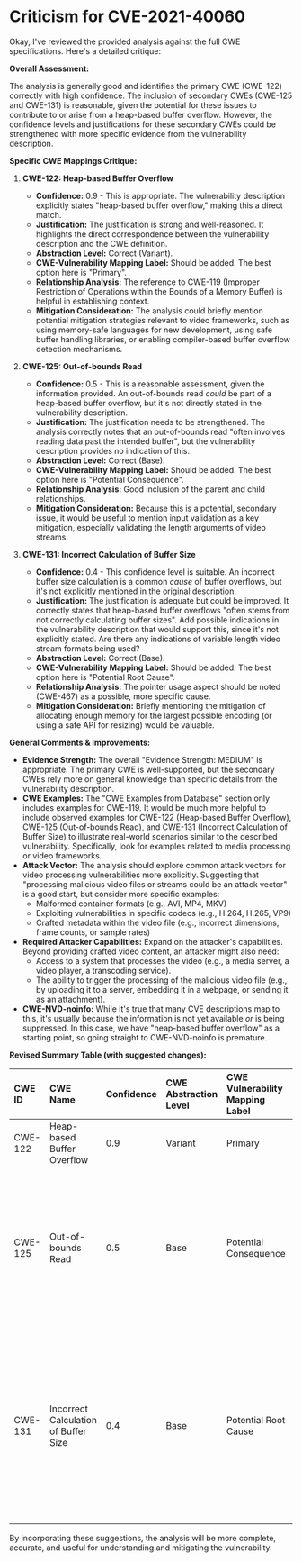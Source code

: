 # Criticism for CVE-2021-40060

Okay, I've reviewed the provided analysis against the full CWE specifications. Here's a detailed critique:

**Overall Assessment:**

The analysis is generally good and identifies the primary CWE (CWE-122) correctly with high confidence. The inclusion of secondary CWEs (CWE-125 and CWE-131) is reasonable, given the potential for these issues to contribute to or arise from a heap-based buffer overflow. However, the confidence levels and justifications for these secondary CWEs could be strengthened with more specific evidence from the vulnerability description.

**Specific CWE Mappings Critique:**

1.  **CWE-122: Heap-based Buffer Overflow**
    *   **Confidence:** 0.9 - This is appropriate. The vulnerability description explicitly states "heap-based buffer overflow," making this a direct match.
    *   **Justification:** The justification is strong and well-reasoned. It highlights the direct correspondence between the vulnerability description and the CWE definition.
    *   **Abstraction Level:** Correct (Variant).
    *   **CWE-Vulnerability Mapping Label:** Should be added. The best option here is "Primary".
    *   **Relationship Analysis:** The reference to CWE-119 (Improper Restriction of Operations within the Bounds of a Memory Buffer) is helpful in establishing context.
    *   **Mitigation Consideration:** The analysis could briefly mention potential mitigation strategies relevant to video frameworks, such as using memory-safe languages for new development, using safe buffer handling libraries, or enabling compiler-based buffer overflow detection mechanisms.

2.  **CWE-125: Out-of-bounds Read**
    *   **Confidence:** 0.5 - This is a reasonable assessment, given the information provided.  An out-of-bounds read *could* be part of a heap-based buffer overflow, but it's not directly stated in the vulnerability description.
    *   **Justification:**  The justification needs to be strengthened. The analysis correctly notes that an out-of-bounds read "often involves reading data past the intended buffer", but the vulnerability description provides no indication of this.
    *   **Abstraction Level:** Correct (Base).
    *   **CWE-Vulnerability Mapping Label:** Should be added. The best option here is "Potential Consequence".
    *   **Relationship Analysis:** Good inclusion of the parent and child relationships.
    *   **Mitigation Consideration:** Because this is a potential, secondary issue, it would be useful to mention input validation as a key mitigation, especially validating the length arguments of video streams.

3.  **CWE-131: Incorrect Calculation of Buffer Size**
    *   **Confidence:** 0.4 - This confidence level is suitable. An incorrect buffer size calculation is a common *cause* of buffer overflows, but it's not explicitly mentioned in the original description.
    *   **Justification:**  The justification is adequate but could be improved. It correctly states that heap-based buffer overflows "often stems from not correctly calculating buffer sizes". Add possible indications in the vulnerability description that would support this, since it's not explicitly stated. Are there any indications of variable length video stream formats being used?
    *   **Abstraction Level:** Correct (Base).
    *   **CWE-Vulnerability Mapping Label:** Should be added. The best option here is "Potential Root Cause".
    *   **Relationship Analysis:** The pointer usage aspect should be noted (CWE-467) as a possible, more specific cause.
    *   **Mitigation Consideration:** Briefly mentioning the mitigation of allocating enough memory for the largest possible encoding (or using a safe API for resizing) would be valuable.

**General Comments & Improvements:**

*   **Evidence Strength:** The overall "Evidence Strength: MEDIUM" is appropriate. The primary CWE is well-supported, but the secondary CWEs rely more on general knowledge than specific details from the vulnerability description.
*   **CWE Examples:** The "CWE Examples from Database" section only includes examples for CWE-119. It would be much more helpful to include observed examples for CWE-122 (Heap-based Buffer Overflow), CWE-125 (Out-of-bounds Read), and CWE-131 (Incorrect Calculation of Buffer Size) to illustrate real-world scenarios similar to the described vulnerability.  Specifically, look for examples related to media processing or video frameworks.
*   **Attack Vector:** The analysis should explore common attack vectors for video processing vulnerabilities more explicitly. Suggesting that "processing malicious video files or streams could be an attack vector" is a good start, but consider more specific examples:
    *   Malformed container formats (e.g., AVI, MP4, MKV)
    *   Exploiting vulnerabilities in specific codecs (e.g., H.264, H.265, VP9)
    *   Crafted metadata within the video file (e.g., incorrect dimensions, frame counts, or sample rates)
*   **Required Attacker Capabilities:** Expand on the attacker's capabilities. Beyond providing crafted video content, an attacker might also need:
    *   Access to a system that processes the video (e.g., a media server, a video player, a transcoding service).
    *   The ability to trigger the processing of the malicious video file (e.g., by uploading it to a server, embedding it in a webpage, or sending it as an attachment).
*   **CWE-NVD-noinfo:**  While it's true that many CVE descriptions map to this, it's usually because the information is not yet available *or* is being suppressed. In this case, we have "heap-based buffer overflow" as a starting point, so going straight to CWE-NVD-noinfo is premature.

**Revised Summary Table (with suggested changes):**

| CWE ID  | CWE Name                         | Confidence | CWE Abstraction Level | CWE Vulnerability Mapping Label | CWE-Vulnerability Mapping Notes                                                                                                                                               |
| :------ | :------------------------------- | :--------- | :---------------------- | :----------------------------- | :--------------------------------------------------------------------------------------------------------------------------------------------------------------------------- |
| CWE-122 | Heap-based Buffer Overflow        | 0.9        | Variant               | Primary                       | Allowed                                                                                                                                                              |
| CWE-125 | Out-of-bounds Read                | 0.5        | Base                  | Potential Consequence          | Allowed, but likely a consequence of the overflow. Requires further investigation to confirm specific instances of out-of-bounds reads.                               |
| CWE-131 | Incorrect Calculation of Buffer Size | 0.4        | Base                  | Potential Root Cause            | Allowed, but requires further investigation to determine if incorrect size calculation is the root cause. Consider pointer usage (CWE-467) for size of pointer type usage.|

By incorporating these suggestions, the analysis will be more complete, accurate, and useful for understanding and mitigating the vulnerability.